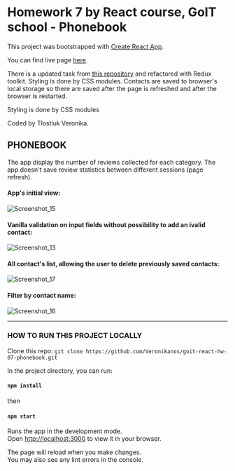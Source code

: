 # Homework 7 by React course, GoIT school - Phonebook

This project was bootstrapped with
[Create React App](https://github.com/facebook/create-react-app).

You can find live page
[here](https://veronikanos.github.io/goit-react-hw-07-phonebook/).

There is a updated task from
[this repository](https://veronikanos.github.io/goit-react-hw-04-phonebook/) and
refactored with Redux toolkit. Styling is done by CSS modules. Contacts are
saved to browser's local storage so there are saved after the page is refreshed
and after the browser is restarted.

Styling is done by CSS modules

Coded by Tlostiuk Veronika.

## PHONEBOOK

The app display the number of reviews collected for each category. The app
doesn't save review statistics between different sessions (page refresh).

#### App's initial view:

![Screenshot_15](https://user-images.githubusercontent.com/49239848/209429287-c99f6901-f5bc-4351-9c5e-d961d12d3c84.png)

#### Vanilla validation on input fields without possibility to add an ivalid contact:

![Screenshot_13](https://user-images.githubusercontent.com/49239848/209429356-112d520c-9a35-4e43-881a-e9d49f825999.png)

#### All contact's list, allowing the user to delete previously saved contacts:

![Screenshot_17](https://user-images.githubusercontent.com/49239848/209429375-7f1002dd-5b0e-4c87-a9fd-351c6bb67207.png)

#### Filter by contact name:

![Screenshot_16](https://user-images.githubusercontent.com/49239848/209429378-071b9266-dd69-468f-b03e-9996a11dec53.png)

---

### HOW TO RUN THIS PROJECT LOCALLY

Clone this repo:
`git clone https://github.com/Veronikanos/goit-react-hw-07-phonebook.git`

In the project directory, you can run:

#### `npm install`

then

#### `npm start`

Runs the app in the development mode.\
Open [http://localhost:3000](http://localhost:3000) to view it in your browser.

The page will reload when you make changes.\
You may also see any lint errors in the console.
